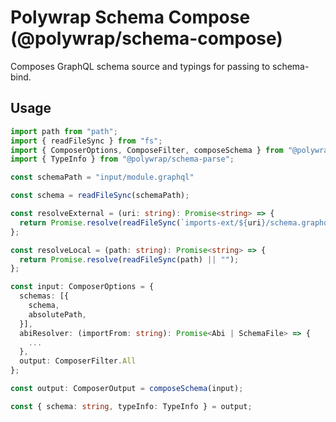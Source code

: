 # Polywrap Schema Compose (@polywrap/schema-compose)

Composes GraphQL schema source and typings for passing to schema-bind.

## Usage

``` typescript
import path from "path";
import { readFileSync } from "fs";
import { ComposerOptions, ComposeFilter, composeSchema } from "@polywrap/schema-compose";
import { TypeInfo } from "@polywrap/schema-parse";

const schemaPath = "input/module.graphql"

const schema = readFileSync(schemaPath);

const resolveExternal = (uri: string): Promise<string> => {
  return Promise.resolve(readFileSync(`imports-ext/${uri}/schema.graphql`) || "");
};

const resolveLocal = (path: string): Promise<string> => {
  return Promise.resolve(readFileSync(path) || "");
};

const input: ComposerOptions = {
  schemas: [{
    schema,
    absolutePath,
  }],
  abiResolver: (importFrom: string): Promise<Abi | SchemaFile> => {
    ...
  },
  output: ComposerFilter.All
};

const output: ComposerOutput = composeSchema(input);

const { schema: string, typeInfo: TypeInfo } = output;

```
